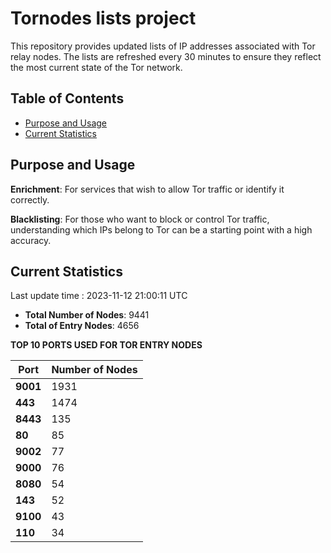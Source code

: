 # Tornodes lists project

This repository provides updated lists of IP addresses associated with Tor relay nodes. The lists are refreshed every 30 minutes to ensure they reflect the most current state of the Tor network.

## Table of Contents

- [Purpose and Usage](#purpose-and-usage)
- [Current Statistics](#current-statistics)


## Purpose and Usage

**Enrichment**: For services that wish to allow Tor traffic or identify it correctly.

**Blacklisting**: For those who want to block or control Tor traffic, understanding which IPs belong to Tor can be a starting point with a high accuracy.

## Current Statistics

Last update time : 2023-11-12 21:00:11 UTC

- **Total Number of Nodes**: 9441
- **Total of Entry Nodes**: 4656

**TOP 10 PORTS USED FOR TOR ENTRY NODES**

| **Port** | **Number of Nodes** |
|------|-----------------|
| **9001**   | 1931  |
| **443**   | 1474  |
| **8443**   | 135  |
| **80**   | 85  |
| **9002**   | 77  |
| **9000**   | 76  |
| **8080**   | 54  |
| **143**   | 52  |
| **9100**   | 43  |
| **110**   | 34  |

